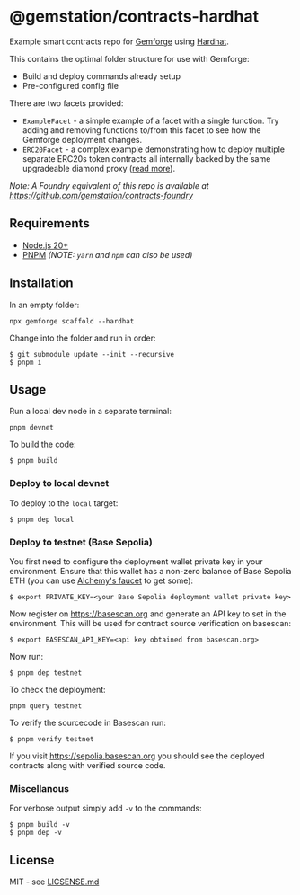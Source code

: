 # @gemstation/contracts-hardhat

Example smart contracts repo for [Gemforge](https://gemforge.xyz) using [Hardhat](https://hardhat.org/).

This contains the optimal folder structure for use with Gemforge:

* Build and deploy commands already setup
* Pre-configured config file

There are two facets provided:

* `ExampleFacet` - a simple example of a facet with a single function. Try adding and removing functions to/from this facet to see how the Gemforge deployment changes.
* `ERC20Facet` - a complex example demonstrating how to deploy multiple separate ERC20s token contracts all internally backed by the same upgradeable diamond proxy ([read more](https://hiddentao.com/archives/2023/08/08/building-multiple-nft-and-erc-20-tokens-backed-by-a-single-upgradeable-smart-contract)).

_Note: A Foundry equivalent of this repo is available at https://github.com/gemstation/contracts-foundry_

## Requirements

* [Node.js 20+](https://nodejs.org)
* [PNPM](https://pnpm.io/) _(NOTE: `yarn` and `npm` can also be used)_

## Installation

In an empty folder:

```shell
npx gemforge scaffold --hardhat
```

Change into the folder and run in order:

```shell
$ git submodule update --init --recursive
$ pnpm i
```

## Usage

Run a local dev node in a separate terminal:

```shell
pnpm devnet
```

To build the code:

```shell
$ pnpm build
```

### Deploy to local devnet

To deploy to the `local` target:

```shell
$ pnpm dep local
```

### Deploy to testnet (Base Sepolia)

You first need to configure the deployment wallet private key in your environment. Ensure that this wallet has a non-zero balance of Base Sepolia ETH (you can use [Alchemy's faucet](https://www.alchemy.com/faucets/base-sepolia) to get some):

```shell
$ export PRIVATE_KEY=<your Base Sepolia deployment wallet private key>
```

Now register on https://basescan.org and generate an API key to set in the environment. This will be used for contract source verification on basescan:

```shell
$ export BASESCAN_API_KEY=<api key obtained from basescan.org>
```

Now run:

```shell
$ pnpm dep testnet
```

To check the deployment:

```shell
pnpm query testnet
```

To verify the sourcecode in Basescan run:

```shell
$ pnpm verify testnet
```

If you visit https://sepolia.basescan.org you should see the deployed contracts along with verified source code.

### Miscellanous

For verbose output simply add `-v` to the commands:

```shell
$ pnpm build -v
$ pnpm dep -v
```

## License

MIT - see [LICSENSE.md](LICENSE.md)
